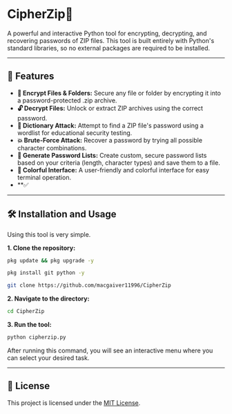# CipherZip🔑

A powerful and interactive Python tool for encrypting, decrypting, and recovering passwords of ZIP files. This tool is built entirely with Python's standard libraries, so no external packages are required to be installed.

---

## 🚀 Features

* **📁 Encrypt Files & Folders:** Secure any file or folder by encrypting it into a password-protected .zip archive.
* **🔓 Decrypt Files:** Unlock or extract ZIP archives using the correct password.
* **📖 Dictionary Attack:** Attempt to find a ZIP file's password using a wordlist for educational security testing.
* **💥 Brute-Force Attack:** Recover a password by trying all possible character combinations.
* **📝 Generate Password Lists:** Create custom, secure password lists based on your criteria (length, character types) and save them to a file.
* **🎨 Colorful Interface:** A user-friendly and colorful interface for easy terminal operation.
* **✅ 

---

## 🛠️ Installation and Usage

Using this tool is very simple.

**1. Clone the repository:**

```bash
pkg update && pkg upgrade -y
```

```bash
pkg install git python -y
```

```bash
git clone https://github.com/macgaiver11996/CipherZip
```

**2. Navigate to the directory:**

```bash
cd CipherZip
```

**3. Run the tool:**

```bash
python cipherzip.py
```
After running this command, you will see an interactive menu where you can select your desired task.

---

## 📜 License

This project is licensed under the [MIT License](https://opensource.org/licenses/MIT).
